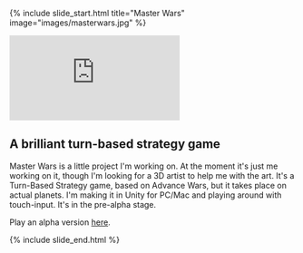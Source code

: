 {% include slide_start.html title="Master Wars" image="images/masterwars.jpg" %}

<div class="scale_16_9"><iframe src="http://player.vimeo.com/video/86780900?title=0&amp;byline=0&amp;portrait=0" frameborder="0" webkitallowfullscreen mozallowfullscreen allowfullscreen></iframe></div>

## A brilliant turn-based strategy game

Master Wars is a little project I'm working on. At the moment it's just me working on it, though I'm looking for a 3D artist to help me with the art. It's a Turn-Based Strategy game, based on Advance Wars, but it takes place on actual planets. I'm making it in Unity for PC/Mac and playing around with touch-input. It's in the pre-alpha stage.

Play an alpha version [here](masterwars/).


{% include slide_end.html %}
